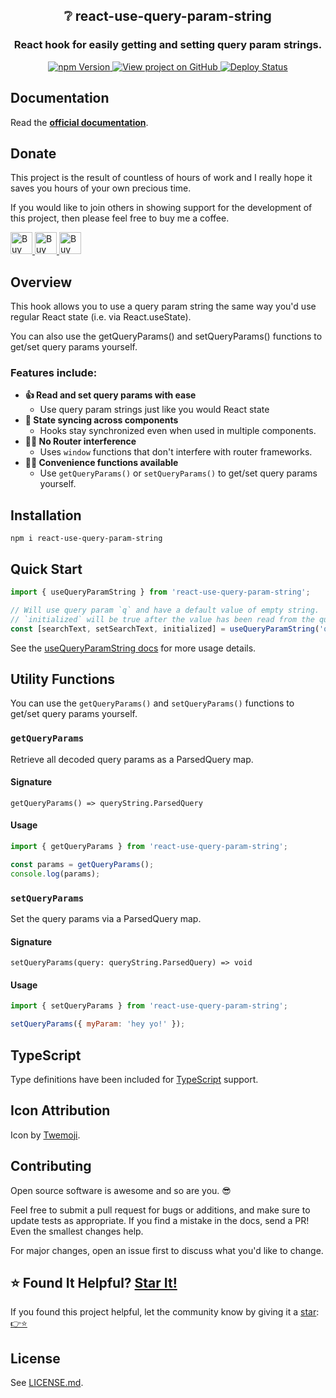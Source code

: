 <h2 align="center">
  ❔ react-use-query-param-string
</h2>
<h3 align="center">
  React hook for easily getting and setting query param strings.
</h3>
<p align="center">
  <a href="https://badge.fury.io/js/react-use-query-param-string" target="_blank" rel="noopener noreferrer">
    <img src="https://badge.fury.io/js/react-use-query-param-string.svg" alt="npm Version" />
  </a>
  <a href="https://github.com/justinmahar/react-use-query-param-string/" target="_blank" rel="noopener noreferrer">
    <img src="https://img.shields.io/badge/GitHub-Source-success" alt="View project on GitHub" />
  </a>
  <a href="https://github.com/justinmahar/react-use-query-param-string/actions?query=workflow%3ADeploy" target="_blank" rel="noopener noreferrer">
    <img src="https://github.com/justinmahar/react-use-query-param-string/workflows/Deploy/badge.svg" alt="Deploy Status" />
  </a>
</p>

## Documentation

Read the **[official documentation](https://justinmahar.github.io/react-use-query-param-string/)**.

## Donate 

This project is the result of countless of hours of work and I really hope it saves you hours of your own precious time.

If you would like to join others in showing support for the development of this project, then please feel free to buy me a coffee.

<a href="https://paypal.me/thejustinmahar/5">
  <img src="https://justinmahar.github.io/react-use-query-param-string/support/coffee-1.png" alt="Buy me a coffee" height="35" />
</a> <a href="https://paypal.me/thejustinmahar/15">
  <img src="https://justinmahar.github.io/react-use-query-param-string/support/coffee-3.png" alt="Buy me 3 coffees" height="35" />
</a> <a href="https://paypal.me/thejustinmahar/25">
  <img src="https://justinmahar.github.io/react-use-query-param-string/support/coffee-5.png" alt="Buy me 5 coffees" height="35" />
</a>

## Overview

This hook allows you to use a query param string the same way you'd use regular React state (i.e. via React.useState). 

You can also use the getQueryParams() and setQueryParams() functions to get/set query params yourself.

### Features include:

- **👍 Read and set query params with ease**
  - Use query param strings just like you would React state
- **🔄 State syncing across components**
  - Hooks stay synchronized even when used in multiple components.
- **🙅‍♂️ No Router interference**
  - Uses `window` functions that don't interfere with router frameworks.
- **💁‍♀️ Convenience functions available**
  - Use `getQueryParams()` or `setQueryParams()` to get/set query params yourself.

## Installation

```
npm i react-use-query-param-string
```

## Quick Start

```jsx
import { useQueryParamString } from 'react-use-query-param-string';
```

```jsx
// Will use query param `q` and have a default value of empty string.
// `initialized` will be true after the value has been read from the query params.
const [searchText, setSearchText, initialized] = useQueryParamString('q', '');
```

See the [useQueryParamString docs](https://justinmahar.github.io/react-use-query-param-string/?path=/story/hooks-usequeryparamstring--page) for more usage details.

## Utility Functions

You can use the `getQueryParams()` and `setQueryParams()` functions to get/set query params yourself.

### `getQueryParams`

Retrieve all decoded query params as a ParsedQuery map.

#### Signature

`getQueryParams() => queryString.ParsedQuery`

#### Usage

```jsx
import { getQueryParams } from 'react-use-query-param-string';
```

```jsx
const params = getQueryParams();
console.log(params);
```

### `setQueryParams`

Set the query params via a ParsedQuery map.

#### Signature

`setQueryParams(query: queryString.ParsedQuery) => void`

#### Usage

```jsx
import { setQueryParams } from 'react-use-query-param-string';
```

```jsx
setQueryParams({ myParam: 'hey yo!' });
```

## TypeScript

Type definitions have been included for [TypeScript](https://www.typescriptlang.org/) support.

## Icon Attribution

Icon by [Twemoji](https://github.com/twitter/twemoji).

## Contributing

Open source software is awesome and so are you. 😎

Feel free to submit a pull request for bugs or additions, and make sure to update tests as appropriate. If you find a mistake in the docs, send a PR! Even the smallest changes help.

For major changes, open an issue first to discuss what you'd like to change.

## ⭐ Found It Helpful? [Star It!](https://github.com/justinmahar/react-use-query-param-string/stargazers)

If you found this project helpful, let the community know by giving it a [star](https://github.com/justinmahar/react-use-query-param-string/stargazers): [👉⭐](https://github.com/justinmahar/react-use-query-param-string/stargazers)

## License

See [LICENSE.md](https://justinmahar.github.io/react-use-query-param-string/?path=/story/license--page).